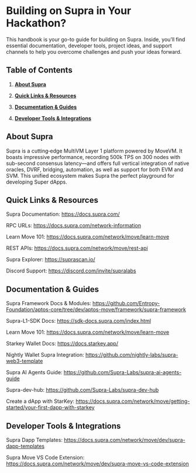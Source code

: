 # Building on Supra in Your Hackathon?

This handbook is your go-to guide for building on Supra. Inside, you’ll find essential documentation, developer tools, project ideas, and support channels to help you overcome challenges and push your ideas forward.

## Table of Contents

1. [**About Supra**](#About-Supra)

2. [**Quick Links & Resources**](#Quick-Links-&-Resources)

3. [**Documentation & Guides**](#Documentation-&-Guides)

4. [**Developer Tools & Integrations**](#Developer-Tools-&-Integrations)

## About Supra
Supra is a cutting‐edge MultiVM Layer 1 platform powered by MoveVM. It boasts impressive performance, recording 500k TPS on 300 nodes with sub-second consensus latency—and offers full vertical integration of native oracles, DVRF, bridging, automation, as well as support for both EVM and SVM. This unified ecosystem makes Supra the perfect playground for developing Super dApps.

## Quick Links & Resources

Supra Documentation: https://docs.supra.com/

RPC URLs: https://docs.supra.com/network-information

Learn Move 101: https://docs.supra.com/network/move/learn-move

REST APIs: https://docs.supra.com/network/move/rest-api

Supra Explorer: https://suprascan.io/

Discord Support: https://discord.com/invite/supralabs

## Documentation & Guides

Supra Framework Docs & Modules: https://github.com/Entropy-Foundation/aptos-core/tree/dev/aptos-move/framework/supra-framework

Supra-L1-SDK Docs: https://sdk-docs.supra.com/index.html

Learn Move 101: https://docs.supra.com/network/move/learn-move

Starkey Wallet Docs: https://docs.starkey.app/

Nightly Wallet Supra Integration: https://github.com/nightly-labs/supra-web3-template

Supra AI Agents Guide: https://github.com/Supra-Labs/supra-ai-agents-guide

Supra-dev-hub: https://github.com/Supra-Labs/supra-dev-hub

Create a dApp with StarKey: https://docs.supra.com/network/move/getting-started/your-first-dapp-with-starkey

## Developer Tools & Integrations

Supra Dapp Templates: https://docs.supra.com/network/move/dev/supra-dapp-templates

Supra Move VS Code Extension: https://docs.supra.com/network/move/dev/supra-move-vs-code-extension


